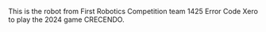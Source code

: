 This is the robot from First Robotics Competition team 1425 Error Code Xero to play the 2024 game CRECENDO.